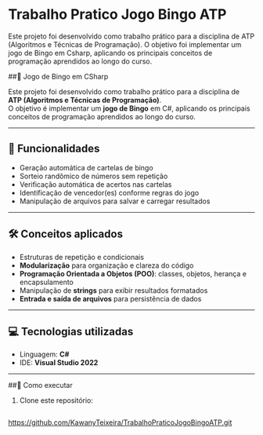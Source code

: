 # Trabalho Pratico Jogo Bingo ATP
Este projeto foi desenvolvido como trabalho prático para a disciplina de ATP (Algoritmos e Técnicas de Programação). O objetivo foi implementar um jogo de Bingo em Csharp, aplicando os principais conceitos de programação aprendidos ao longo do curso.


##🎲 Jogo de Bingo em CSharp

Este projeto foi desenvolvido como trabalho prático para a disciplina de **ATP (Algoritmos e Técnicas de Programação)**.  
O objetivo é implementar um **jogo de Bingo** em C#, aplicando os principais conceitos de programação aprendidos ao longo do curso.

---

## 📌 Funcionalidades
- Geração automática de cartelas de bingo  
- Sorteio randômico de números sem repetição  
- Verificação automática de acertos nas cartelas  
- Identificação de vencedor(es) conforme regras do jogo  
- Manipulação de arquivos para salvar e carregar resultados  

---

## 🛠️ Conceitos aplicados
- Estruturas de repetição e condicionais  
- **Modularização** para organização e clareza do código  
- **Programação Orientada a Objetos (POO)**: classes, objetos, herança e encapsulamento  
- Manipulação de **strings** para exibir resultados formatados  
- **Entrada e saída de arquivos** para persistência de dados  

---

## 💻 Tecnologias utilizadas
- Linguagem: **C#**  
- IDE: **Visual Studio 2022**  

---

##🚀 Como executar
1. Clone este repositório:  
   ```bash
https://github.com/KawanyTeixeira/TrabalhoPraticoJogoBingoATP.git 

